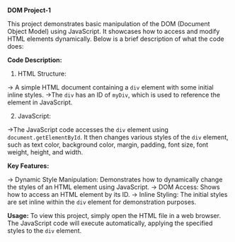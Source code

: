 **DOM Project-1**

This project demonstrates basic manipulation of the DOM (Document Object Model) using JavaScript. It showcases how to access and modify HTML elements dynamically. Below is a brief description of what the code does:

**Code Description:**

1. HTML Structure:

-> A simple HTML document containing a `div` element with some initial inline styles.
->The `div` has an ID of `myDiv`, which is used to reference the element in JavaScript.

2. JavaScript:

->The JavaScript code accesses the `div` element using `document.getElementById`.
It then changes various styles of the `div` element, such as text color, background color, margin, padding, font size, font weight, height, and width.


**Key Features:**

-> Dynamic Style Manipulation: Demonstrates how to dynamically change the styles of an HTML element using JavaScript.
-> DOM Access: Shows how to access an HTML element by its ID.
-> Inline Styling: The initial styles are set inline within the `div` element for demonstration purposes.

**Usage:**
To view this project, simply open the HTML file in a web browser. The JavaScript code will execute automatically, applying the specified styles to the `div` element.
